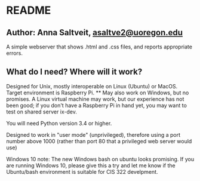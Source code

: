 # README #

## Author: Anna Saltveit, asaltve2@uoregon.edu ##

A simple webserver that shows .html and .css files, and reports appropriate errors.

## What do I need? Where will it work? ##

Designed for Unix, mostly interoperable on Linux (Ubuntu) or MacOS. Target environment is Raspberry Pi. ** May also work on Windows, but no promises. A Linux virtual machine may work, but our experience has not been good; if you don't have a Raspberry Pi in hand yet, you may want to test on shared server ix-dev.

You will need Python version 3.4 or higher.

Designed to work in "user mode" (unprivileged), therefore using a port number above 1000 (rather than port 80 that a privileged web server would use)

Windows 10 note: The new Windows bash on ubuntu looks promising. If you are running Windows 10, please give this a try and let me know if the Ubuntu/bash environment is suitable for CIS 322 develpment.




